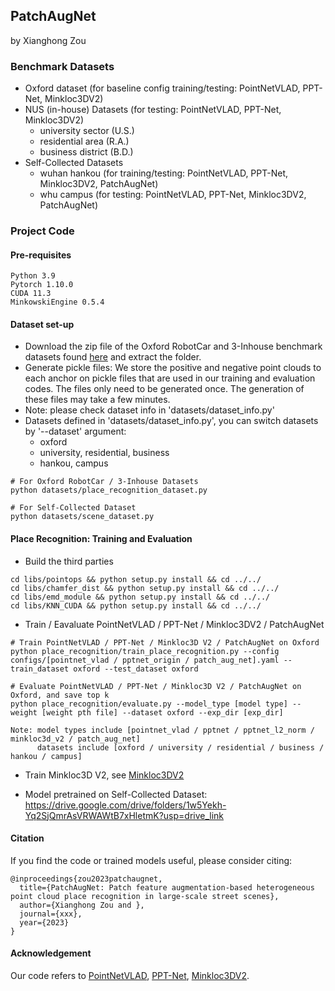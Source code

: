 ## PatchAugNet

by Xianghong Zou

### Benchmark Datasets
* Oxford dataset (for baseline config training/testing: PointNetVLAD, PPT-Net, Minkloc3DV2)
* NUS (in-house) Datasets (for testing: PointNetVLAD, PPT-Net, Minkloc3DV2)
  * university sector (U.S.)
  * residential area (R.A.)
  * business district (B.D.)
* Self-Collected Datasets
  * wuhan hankou (for training/testing: PointNetVLAD, PPT-Net, Minkloc3DV2, PatchAugNet)
  * whu campus (for testing: PointNetVLAD, PPT-Net, Minkloc3DV2, PatchAugNet)

### Project Code
#### Pre-requisites
```
Python 3.9
Pytorch 1.10.0
CUDA 11.3
MinkowskiEngine 0.5.4
```

#### Dataset set-up
* Download the zip file of the Oxford RobotCar and 3-Inhouse benchmark datasets found [here](https://drive.google.com/open?id=1H9Ep76l8KkUpwILY-13owsEMbVCYTmyx) and extract the folder.
* Generate pickle files: We store the positive and negative point clouds to each anchor on pickle files that are used in our training and evaluation codes. The files only need to be generated once. The generation of these files may take a few minutes.
* Note: please check dataset info in 'datasets/dataset_info.py'
* Datasets defined in 'datasets/dataset_info.py', you can switch datasets by '--dataset' argument:
  * oxford
  * university, residential, business
  * hankou, campus
```
# For Oxford RobotCar / 3-Inhouse Datasets
python datasets/place_recognition_dataset.py

# For Self-Collected Dataset
python datasets/scene_dataset.py
```

#### Place Recognition: Training and Evaluation
* Build the third parties
```
cd libs/pointops && python setup.py install && cd ../../
cd libs/chamfer_dist && python setup.py install && cd ../../
cd libs/emd_module && python setup.py install && cd ../../
cd libs/KNN_CUDA && python setup.py install && cd ../../
```

* Train / Eavaluate PointNetVLAD / PPT-Net / Minkloc3DV2 / PatchAugNet
```
# Train PointNetVLAD / PPT-Net / Minkloc3D V2 / PatchAugNet on Oxford
python place_recognition/train_place_recognition.py --config configs/[pointnet_vlad / pptnet_origin / patch_aug_net].yaml --train_dataset oxford --test_dataset oxford

# Evaluate PointNetVLAD / PPT-Net / Minkloc3D V2 / PatchAugNet on Oxford, and save top k
python place_recognition/evaluate.py --model_type [model type] --weight [weight pth file] --dataset oxford --exp_dir [exp_dir]

Note: model types include [pointnet_vlad / pptnet / pptnet_l2_norm / minkloc3d_v2 / patch_aug_net]
      datasets include [oxford / university / residential / business / hankou / campus]
```

* Train Minkloc3D V2, see [Minkloc3DV2](https://github.com/jac99/MinkLoc3Dv2)

* Model pretrained on Self-Collected Dataset: https://drive.google.com/drive/folders/1w5Yekh-Yq2SjQmrAsVRWAWtB7xHletmK?usp=drive_link

#### Citation
If you find the code or trained models useful, please consider citing:
```
@inproceedings{zou2023patchaugnet,
  title={PatchAugNet: Patch feature augmentation-based heterogeneous point cloud place recognition in large-scale street scenes},
  author={Xianghong Zou and },
  journal={xxx},
  year={2023}
}
```

#### Acknowledgement
Our code refers to [PointNetVLAD](https://github.com/mikacuy/pointnetvlad), [PPT-Net](https://github.com/fpthink/PPT-Net), [Minkloc3DV2](https://github.com/jac99/MinkLoc3Dv2).
